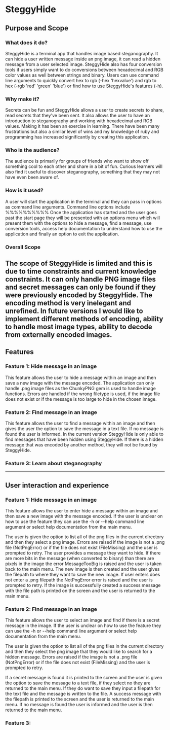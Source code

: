 # SteggyHide

## Purpose and Scope

### What does it do?
SteggyHide is a terminal app that handles image based steganography. It can hide a user written message inside an png image, it can read a hidden message from a user selected image. SteggyHide also has four conversion tools if users simply want to do conversions between hexadecimal and RGB color values as well between strings and binary. Users can use command line arguments to quickly convert hex to rgb (-hex 'hexvalue') and rgb to hex (-rgb 'red' 'green' 'blue') or find how to use SteggyHide's features (-h). 

### Why make it? 
Secrets can be fun and SteggyHide allows a user to create secrets to share, read secrets that they've been sent. It also allows the user to have an introduction to steganography and working with hexadecimal and RGB values. Making it has been an exercise in learning. There have been many frustrations but also a similar level of wins and my knowledge of ruby and programming has increased significantly by creating this application.   

### Who is the audience? 
The audience is primarily for groups of friends who want to show off something cool to each other and share in a bit of fun. Curious learners will also find it useful to discover steganography, something that they may not have even been aware of. 

### How is it used? 
A user will start the application in the terminal and they can pass in options as command line arguments. Command line options include %%%%%%%%%% Once the application has started and the user goes past the start page they will be presented with an options menu which will present them with the options to hide a message, find a message, use conversion tools, access help documentation to understand how to use the application and finally an option to exit the application. 

### Overall Scope
The scope of SteggyHide is limited and this is due to time constraints and current knowledge constraints. It can only handle PNG image files and secret messages can only be found if they were previously encoded by SteggyHide. The encoding method is very inelegant and unrefined. In future versions I would like to implement different methods of encoding, ability to handle most image types, ability to decode from externally encoded images. 
---

## Features

### Feature 1: **Hide message in an image**
This feature allows the user to hide a message within an image and then save a new image with the message encoded. The application can only handle .png image files as the ChunkyPNG gem is used to handle image functions. Errors are handled if the wrong filetype is used, if the image file does not exist or if the message is too large to hide in the chosen image. 


### Feature 2: **Find message in an image**
This feature allows the user to find a message within an image and then gives the user the option to save the message in a text file. If no message is found the user is informed. In the current version SteggyHide is only able to find messages that have been hidden using SteggyHide. If there is a hidden message that was encoded by another method, they will not be found by SteggyHide. 

### Feature 3: Learn about steganography

---

## User interaction and experience

### Feature 1: **Hide message in an image**

This feature allows the user to enter hide a message within an image and then save a new image with the message encoded. If the user is unclear on how to use the feature they can use the -h or --help command line argument or select help documentation from the main menu. 

The user is given the option to list all of the png files in the current directory and then they select a png image. Errors are raised if the image is not a .png file (NotPngError) or if the file does not exist (FileMissing) and the user is prompted to retry.  The user provides a message they want to hide. If there are more bits in the message (when converted to binary) than there are pixels in the image the error MessageTooBig is raised and the user is taken back to the main menu. The new image is then created and the user gives the filepath to where they want to save the new image. If user enters does not enter a .png filepath the NotPngError error is raised and the user is prompted to retry. If the image is successfully created a success message with the file path is printed on the screen and the user is returned to the main menu. 


### Feature 2: **Find message in an image**

This feature allows the user to select an image and find if there is a secret message in the image. If the user is unclear on how to use the feature they can use the -h or --help command line argument or select help documentation from the main menu.

The user is given the option to list all of the png files in the current directory and then they select the png image that they would like to search for a hidden message. Errors are raised if the image is not a .png file (NotPngError) or if the file does not exist (FileMissing) and the user is prompted to retry.

If a secret message is found it is printed to the screen and the user is given the option to save the message to a text file, if they select no they are returned to the main menu. If they do want to save they input a filepath for the text file and the message is written to the file. A success message with the filepath is printed to the screen and the user is returned to the main menu. If no message is found the user is informed and the user is then returned to the main menu.


### Feature 3: 



